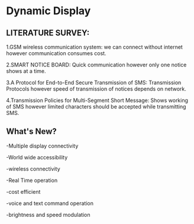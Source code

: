 # Dynamic Display
 
## LITERATURE SURVEY:
  1.GSM wireless communication system: we can connect without internet however communication consumes cost.
  
  2.SMART NOTICE BOARD: Quick communication however only one notice shows at a time.
  
  3.A Protocol for End-to-End Secure Transmission of SMS: Transmission Protocols however speed of transmission of notices depends on network.
  
  4.Transmission Policies for Multi-Segment Short Message: Shows working of SMS however limited characters should be accepted while transmitting SMS.
  
## What's New?
  -Multiple display connectivity
  
  -World wide accessibility
 
  -wireless connectivity
  
  -Real Time operation
  
  -cost efficient
  
  -voice and text command operation
  
  -brightness and speed modulation
  

  



